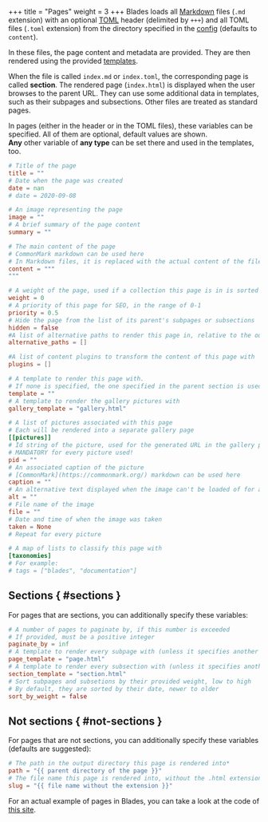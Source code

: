 +++
title = "Pages"
weight = 3
+++
Blades loads all [Markdown](https://commonmark.org)
files (`.md` extension) with an optional [TOML](https://toml.io) header (delimited by `+++`) 
and all TOML files (`.toml` extension) from the directory
specified in the [config](config.html) (defaults to `content`).

In these files, the page content
and metadata are provided. They are then rendered using the provided [templates](templates.html).

When the file is called `index.md` or `index.toml`, the corresponding page is called **section**. The rendered page (`index.html`) is displayed
when the user browses to the parent URL. They can use some additional data in templates,
such as their subpages and subsections. Other files are treated as standard pages.

In pages (either in the header or in the TOML files), these variables can be specified.
All of them are optional, default values are shown. <br>
**Any** other variable of **any type** can be set there and used in the templates, too.

```toml
# Title of the page
title = ""
# Date when the page was created
date = nan
# date = 2020-09-08

# An image representing the page
image = ""
# A brief summary of the page content
summary = ""

# The main content of the page
# CommonMark markdown can be used here
# In Markdown files, it is replaced with the actual content of the file, if present.
content = """
"""

# A weight of the page, used if a collection this page is in is sorted by weight
weight = 0
# A priority of this page for SEO, in the range of 0-1
priority = 0.5
# Hide the page from the list of its parent's subpages or subsections
hidden = false
#A list of alternative paths to render this page in, relative to the output directory
alternative_paths = []

#A list of content plugins to transform the content of this page with
plugins = []

# A template to render this page with.
# If none is specified, the one specified in the parent section is used
template = ""
# A template to render the gallery pictures with
gallery_template = "gallery.html"

# A list of pictures associated with this page
# Each will be rendered into a separate gallery page
[[pictures]]
# Id string of the picture, used for the generated URL in the gallery page
# MANDATORY for every picture used!
pid = ""
# An associated caption of the picture
# [CommonMark](https://commonmark.org/) markdown can be used here
caption = ""
# An alternative text displayed when the image can't be loaded of for accessibility
alt = ""
# File name of the image
file = ""
# Date and time of when the image was taken
taken = None
# Repeat for every picture

# A map of lists to classify this page with
[taxonomies]
# For example:
# tags = ["blades", "documentation"]
```

## Sections { #sections }
For pages that are sections, you can additionally specify these variables:

```toml
# A number of pages to paginate by, if this number is exceeded
# If provided, must be a positive integer
paginate_by = inf
# A template to render every subpage with (unless it specifies another template)
page_template = "page.html"
# A template to render every subsection with (unless it specifies another template)
section_template = "section.html"
# Sort subpages and subsetions by their provided weight, low to high
# By default, they are sorted by their date, newer to older
sort_by_weight = false
```

## Not sections { #not-sections }
For pages that are not sections, you can additionally specify these variables
(defaults are suggested):

```toml
# The path in the output directory this page is rendered into*
path = "{{ parent directory of the page }}"
# The file name this page is rendered into, without the .html extension*
slug = "{{ file name without the extension }}"
```

For an actual example of pages in Blades, you can take a look at the
code of [this site](https://github.com/grego/blades).
